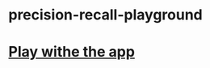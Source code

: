 # precision-recall-playground

# [Play withe the app](https://zackakil.github.io/precision-recall-playground/)
